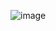 ![image](https://user-images.githubusercontent.com/34960418/222783244-78660144-537f-482a-b3b2-3c9c636d8bc6.png)
